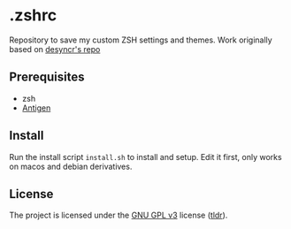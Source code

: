 .zshrc
==========

Repository to save my custom ZSH settings and themes. Work originally based on [desyncr's repo][1]

Prerequisites
-------
* zsh
* [Antigen][2]


Install
-------
Run the install script `install.sh` to install and setup. Edit it first, only works on macos and debian derivatives.

## License

The project is licensed under the [GNU GPL v3][3] license ([tldr][4]).

  [1]: https://github.com/desyncr/zshrc
  [2]: https://github.com/zsh-users/antigen
  [3]: http://www.gnu.org/licenses/gpl.html
  [4]: http://www.tldrlegal.com/license/gnu-general-public-license-v3-(gpl-3)

